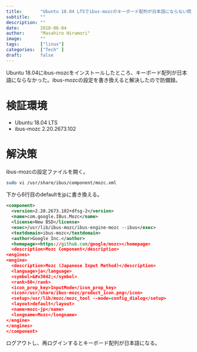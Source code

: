 ```yaml
---
title:       "Ubuntu 18.04 LTSでibus-mozcのキーボード配列が日本語にならない問題と解決方法"
subtitle:    ""
description: ""
date:        2018-06-04
author:      "Masahiro Hiramori"
image:       ""
tags:        ["linux"]
categories:  ["Tech" ]
draft:       false
---
```


Ubuntu 18.04にibus-mozcをインストールしたところ、キーボード配列が日本語にならなかった。ibus-mozcの設定を書き換えると解決したので防備録。

# 検証環境

- Ubuntu 18.04 LTS
- ibus-mozc 2.20.2673.102

# 解決策

ibus-mozcの設定ファイルを開く。

```bash
sudo vi /usr/share/ibus/component/mozc.xml
```

下から6行目の<layout>default</layout>を<layout>jp</layout>に書き換える。

```xml
<component>
  <version>2.20.2673.102+dfsg-2</version>
  <name>com.google.IBus.Mozc</name>
  <license>New BSD</license>
  <exec>/usr/lib/ibus-mozc/ibus-engine-mozc --ibus</exec>
  <textdomain>ibus-mozc</textdomain>
  <author>Google Inc.</author>
  <homepage><https://github.com/google/mozc></homepage>
  <description>Mozc Component</description>
<engines>
<engine>
  <description>Mozc (Japanese Input Method)</description>
  <language>ja</language>
  <symbol>&#x3042;</symbol>
  <rank>80</rank>
  <icon_prop_key>InputMode</icon_prop_key>
  <icon>/usr/share/ibus-mozc/product_icon.png</icon>
  <setup>/usr/lib/mozc/mozc_tool --mode=config_dialog</setup>
  <layout>default</layout>
  <name>mozc-jp</name>
  <longname>Mozc</longname>
</engine>
</engines>
</component>
```

ログアウトし、再ログインするとキーボード配列が日本語になる。